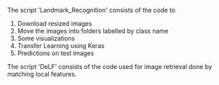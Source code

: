 The script 'Landmark_Recognition' consists of the code to
1. Download resized images
2. Move the images into folders labelled by class name
3. Some visualizations
4. Transfer Learning using Keras
5. Predictions on test images

The script 'DeLF' consists of the code used for image retrieval done by matching local features.


